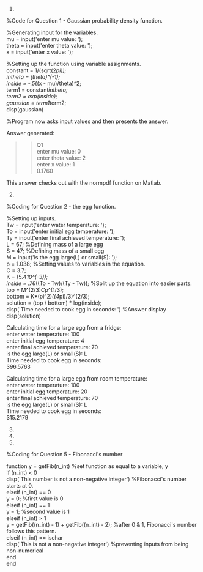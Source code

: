 1.  
%Code for Question 1 - Gaussian probability density function.  
  
%Generating input for the variables.  
mu = input('enter mu value: ');  
theta = input('enter theta value: ');  
x = input('enter x value: ');  
  
%Setting up the function using variable assignments.  
constant = 1/(sqrt(2*pi));  
intheta = (theta)^(-1);  
inside = -.5*((x - mu)/theta)^2;  
term1 = constant*intheta;  
term2 = exp(inside);  
gaussian = term1*term2;  
disp(gaussian)  
  
%Program now asks input values and then presents the answer.  

Answer generated:  
>> Q1  
enter mu value: 0  
enter theta value: 2  
enter x value: 1  
    0.1760  

This answer checks out with the normpdf function on Matlab.  

2.  
%Coding for Question 2 - the egg function.  
  
%Setting up inputs.  
Tw = input('enter water temperature: ');  
To = input('enter initial egg temperature: ');  
Ty = input('enter final achieved temperature: ');  
L = 67; %Defining mass of a large egg  
S = 47;  %Defining mass of a small egg  
M = input('is the egg large(L) or small(S): ');  
p = 1.038;  %Setting values to variables in the equation.  
C = 3.7;  
K = (5.4*10^(-3));  
inside = .76*((To - Tw)/(Ty - Tw)); %Split up the equation into easier parts.  
top = M^(2/3)*C*p^(1/3);  
bottom = K*(pi^2)*((4*pi)/3)^(2/3);  
solution = (top / bottom) * log(inside);  
disp('Time needed to cook egg in seconds: ') %Answer display  
disp(solution)  

Calculating time for a large egg from a fridge:  
enter water temperature: 100  
enter initial egg temperature: 4  
enter final achieved temperature: 70  
is the egg large(L) or small(S): L  
Time needed to cook egg in seconds:   
  396.5763  

Calculating time for a large egg from room temperature:  
enter water temperature: 100  
enter initial egg temperature: 20  
enter final achieved temperature: 70  
is the egg large(L) or small(S): L  
Time needed to cook egg in seconds:   
  315.2179  
  
3.  

4.  


5.  
%Coding for Question 5 - Fibonacci's number  
  
function y = getFib(n_int) %set function as equal to a variable, y  
if (n_int) < 0  
    disp('This number is not a non-negative integer') %Fibonacci's number starts at 0.  
elseif (n_int) == 0  
    y = 0; %first value is 0  
elseif (n_int) == 1  
    y = 1; %second value is 1  
elseif (n_int) > 1  
    y = getFib((n_int) - 1) + getFib((n_int) - 2); %after 0 & 1, Fibonacci's number follows this pattern.  
elseif (n_int) == ischar  
    disp('This is not a non-negative integer') %preventing inputs from being non-numerical  
end  
end  
  
